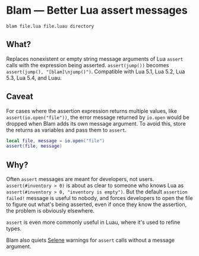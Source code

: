 # Blam — Better Lua assert messages

`blam file.lua file.luau directory`

## What?

Replaces nonexistent or empty string message arguments of Lua `assert` calls with the expression being asserted. `assert(jump())` becomes `assert(jump(), "[blam]\njump()")`. Compatible with Lua 5.1, Lua 5.2, Lua 5.3, Lua 5.4, and Luau.

## Caveat

For cases where the assertion expression returns multiple values, like `assert(io.open("file"))`, the error message returned by `io.open` would be dropped when Blam adds its own message argument. To avoid this, store the returns as variables and pass them to `assert`.
```lua
local file, message = io.open("file")
assert(file, message)
```

## Why?

Often `assert` messages are meant for developers, not users. `assert(#inventory > 0)` is about as clear to someone who knows Lua as `assert(#inventory > 0, "inventory is empty")`. But the default `assertion failed!` message is useful to nobody, and forces developers to open the file to figure out what's being asserted, even if once they know the assertion, the problem is obviously elsewhere.

`assert` is even more commonly useful in Luau, where it's used to refine types.

Blam also quiets [Selene](https://github.com/Kampfkarren/selene/) warnings for `assert` calls without a message argument.
